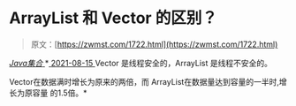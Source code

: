 <!--yml
category: 未分类
date: 0001-01-01 00:00:00
--->

# ArrayList 和 Vector 的区别？

> 原文：[https://zwmst.com/1722.html](https://zwmst.com/1722.html)

   [ *Java集合* ](https://zwmst.com/java%e9%9b%86%e5%90%88)*[ <time datetime="2021-08-15T16:19:54+08:00"> 2021-08-15 </time> ](https://zwmst.com/1722.html)  Vector 是线程安全的，ArrayList 是线程不安全的。

Vector在数据满时增长为原来的两倍，而 ArrayList在数据量达到容量的一半时,增长为原容量 的1.5倍。*